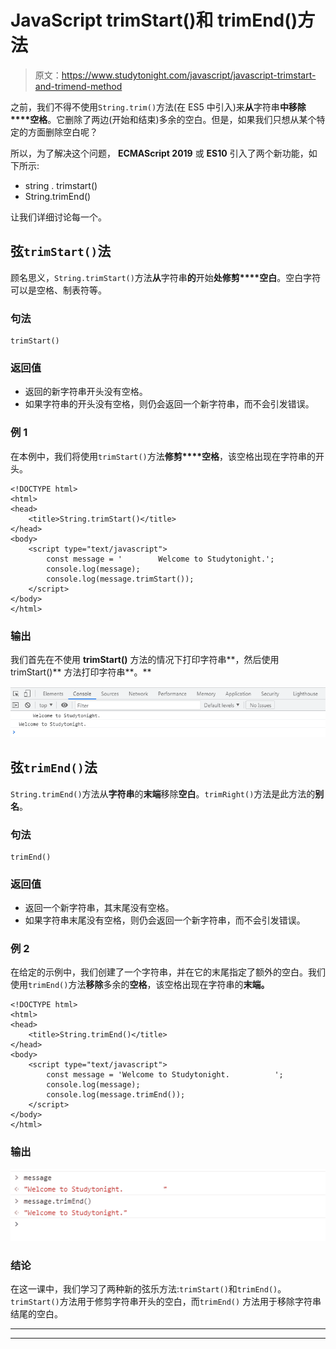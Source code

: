 # JavaScript trimStart()和 trimEnd()方法

> 原文：<https://www.studytonight.com/javascript/javascript-trimstart-and-trimend-method>

之前，我们不得不使用`String.trim()`方法(在 ES5 中引入)来**从**字符串**中移除****空格**。它删除了两边(开始和结束)多余的空白。但是，如果我们只想从某个特定的方面删除空白呢？

所以，为了解决这个问题， **ECMAScript 2019** 或 **ES10** 引入了两个新功能，如下所示:

*   string . trimstart()
*   String.trimEnd()

让我们详细讨论每一个。

## 弦`trimStart()`法

顾名思义，`String.trimStart()`方法**从**字符串**的**开始**处修剪****空白**。空白字符可以是空格、制表符等。

### 句法

```
trimStart()
```

### 返回值

*   返回的新字符串开头没有空格。
*   如果字符串的开头没有空格，则仍会返回一个新字符串，而不会引发错误。

### 例 1

在本例中，我们将使用`trimStart()`方法**修剪****空格**，该空格出现在字符串的开头。

```
<!DOCTYPE html>
<html>
<head>
	<title>String.trimStart()</title>
</head>
<body>
	<script type="text/javascript">
		const message = '        Welcome to Studytonight.';
		console.log(message);
		console.log(message.trimStart()); 
	</script>
</body>
</html>
```

### 输出

我们首先在不使用 **trimStart()** 方法的情况下打印字符串**，然后使用 trimStart()** 方法打印字符串**。**

![output](img/94f5c5a89e2ad65d4c5f57d5653d200a.png)

## 弦`trimEnd()`法

`String.trimEnd()`方法从**字符串**的**末端**移除**空白**。`trimRight()`方法是此方法的**别名**。

### 句法

```
trimEnd()
```

### 返回值

*   返回一个新字符串，其末尾没有空格。
*   如果字符串末尾没有空格，则仍会返回一个新字符串，而不会引发错误。

### 例 2

在给定的示例中，我们创建了一个字符串，并在它的末尾指定了额外的空白。我们使用`trimEnd()`方法**移除**多余的**空格**，该空格出现在字符串的**末端。**

```
<!DOCTYPE html>
<html>
<head>
	<title>String.trimEnd()</title>
</head>
<body>
	<script type="text/javascript">
		const message = 'Welcome to Studytonight.          ';
		console.log(message);
		console.log(message.trimEnd()); 
	</script>
</body>
</html>
```

### 输出

![output](img/887f31fd1ab8b827abbf6bdb98396789.png)

### 结论

在这一课中，我们学习了两种新的弦乐方法:`trimStart()`和`trimEnd()`。`trimStart()`方法用于修剪字符串开头的空白，而`trimEnd()` 方法用于移除字符串结尾的空白。

* * *

* * *